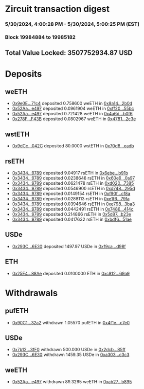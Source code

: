 # Zircuit transaction digest
### 5/30/2024, 4:00:28 PM - 5/30/2024, 5:00:25 PM (EST)
### Block 19984884 to 19985182

## Total Value Locked: 3507752934.87 USD

# Deposits
## weETH
- [0x9e0E...71c4](https://etherscan.io/address/0x9e0EcB571CD5726692C116E13BE14D79282e71c4) deposited 0.758600 weETH in [0x8a14...2b0d](https://etherscan.io/tx/0x9e0EcB571CD5726692C116E13BE14D79282e71c4)
- [0x52Aa...e497](https://etherscan.io/address/0x52Aa899454998Be5b000Ad077a46Bbe360F4e497) deposited 0.0961904 weETH in [0xff20...55bc](https://etherscan.io/tx/0x52Aa899454998Be5b000Ad077a46Bbe360F4e497)
- [0x52Aa...e497](https://etherscan.io/address/0x52Aa899454998Be5b000Ad077a46Bbe360F4e497) deposited 0.721428 weETH in [0x4a6d...b0f6](https://etherscan.io/tx/0x52Aa899454998Be5b000Ad077a46Bbe360F4e497)
- [0x278F...F43B](https://etherscan.io/address/0x278FEF0d027dba1Cce81f01C6e73C7C9ae67F43B) deposited 0.0802967 weETH in [0x4781...2c3e](https://etherscan.io/tx/0x278FEF0d027dba1Cce81f01C6e73C7C9ae67F43B)
## wstETH
- [0x9dCc...042C](https://etherscan.io/address/0x9dCc97F134fa7957fcEa945435FF64c2A515042C) deposited 80.0000 wstETH in [0x70d8...eadb](https://etherscan.io/tx/0x9dCc97F134fa7957fcEa945435FF64c2A515042C)
## rsETH
- [0x3434...9789](https://etherscan.io/address/0x34349c5569e7B846c3558961552D2202760A9789) deposited 9.04917 rsETH in [0x6ebe...b91b](https://etherscan.io/tx/0x34349c5569e7B846c3558961552D2202760A9789)
- [0x3434...9789](https://etherscan.io/address/0x34349c5569e7B846c3558961552D2202760A9789) deposited 0.0238648 rsETH in [0x60e9...0a97](https://etherscan.io/tx/0x34349c5569e7B846c3558961552D2202760A9789)
- [0x3434...9789](https://etherscan.io/address/0x34349c5569e7B846c3558961552D2202760A9789) deposited 0.0621478 rsETH in [0xd020...7385](https://etherscan.io/tx/0x34349c5569e7B846c3558961552D2202760A9789)
- [0x3434...9789](https://etherscan.io/address/0x34349c5569e7B846c3558961552D2202760A9789) deposited 0.0546900 rsETH in [0xd748...295d](https://etherscan.io/tx/0x34349c5569e7B846c3558961552D2202760A9789)
- [0x3434...9789](https://etherscan.io/address/0x34349c5569e7B846c3558961552D2202760A9789) deposited 0.0149154 rsETH in [0xf90f...cf8a](https://etherscan.io/tx/0x34349c5569e7B846c3558961552D2202760A9789)
- [0x3434...9789](https://etherscan.io/address/0x34349c5569e7B846c3558961552D2202760A9789) deposited 0.0288113 rsETH in [0xe1f6...79fa](https://etherscan.io/tx/0x34349c5569e7B846c3558961552D2202760A9789)
- [0x3434...9789](https://etherscan.io/address/0x34349c5569e7B846c3558961552D2202760A9789) deposited 0.0394646 rsETH in [0xe798...3ba3](https://etherscan.io/tx/0x34349c5569e7B846c3558961552D2202760A9789)
- [0x3434...9789](https://etherscan.io/address/0x34349c5569e7B846c3558961552D2202760A9789) deposited 0.0442491 rsETH in [0x7486...414c](https://etherscan.io/tx/0x34349c5569e7B846c3558961552D2202760A9789)
- [0x3434...9789](https://etherscan.io/address/0x34349c5569e7B846c3558961552D2202760A9789) deposited 0.214866 rsETH in [0x5d87...b23e](https://etherscan.io/tx/0x34349c5569e7B846c3558961552D2202760A9789)
- [0x3434...9789](https://etherscan.io/address/0x34349c5569e7B846c3558961552D2202760A9789) deposited 0.0417632 rsETH in [0xbdf6...51ae](https://etherscan.io/tx/0x34349c5569e7B846c3558961552D2202760A9789)
## USDe
- [0x293C...6E30](https://etherscan.io/address/0x293C6937D8D82e05B01335F7B33FBA0c8e256E30) deposited 1497.97 USDe in [0xf9ca...d98f](https://etherscan.io/tx/0x293C6937D8D82e05B01335F7B33FBA0c8e256E30)
## ETH
- [0x25E4...88Ae](https://etherscan.io/address/0x25E426b153e74Ab36b2685c3A464272De60888Ae) deposited 0.0100000 ETH in [0xc812...69a9](https://etherscan.io/tx/0x25E426b153e74Ab36b2685c3A464272De60888Ae)
# Withdrawals
## pufETH
- [0x90C1...32a2](https://etherscan.io/address/0x90C1049d2f0098de91BA47a56Dc0fc77077C32a2) withdrawn 1.05570 pufETH in [0x4f1e...c7e0](https://etherscan.io/tx/0x90C1049d2f0098de91BA47a56Dc0fc77077C32a2)
## USDe
- [0x7b12...3fF0](https://etherscan.io/address/0x7b1205C2678a754CFfC0f015Fca148D84C703fF0) withdrawn 500.000 USDe in [0x2dcb...85ff](https://etherscan.io/tx/0x7b1205C2678a754CFfC0f015Fca148D84C703fF0)
- [0x293C...6E30](https://etherscan.io/address/0x293C6937D8D82e05B01335F7B33FBA0c8e256E30) withdrawn 1459.35 USDe in [0xa303...c3c3](https://etherscan.io/tx/0x293C6937D8D82e05B01335F7B33FBA0c8e256E30)
## weETH
- [0x52Aa...e497](https://etherscan.io/address/0x52Aa899454998Be5b000Ad077a46Bbe360F4e497) withdrawn 89.3265 weETH in [0xab27...b895](https://etherscan.io/tx/0x52Aa899454998Be5b000Ad077a46Bbe360F4e497)
